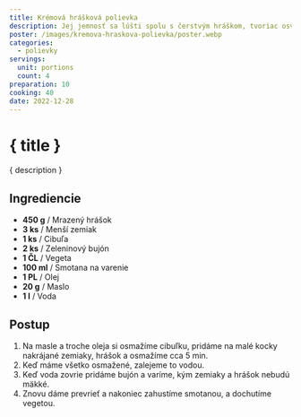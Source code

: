 ```yaml
---
title: Krémová hrášková polievka
description: Jej jemnosť sa lúšti spolu s čerstvým hráškom, tvoriac osviežujúcu harmóniu na vašom jazyku.
poster: /images/kremova-hraskova-polievka/poster.webp
categories:
  - polievky
servings:
  unit: portions
  count: 4
preparation: 10
cooking: 40
date: 2022-12-28
---
```


# { title }

{ description }

## Ingrediencie

- **450 g** / Mrazený hrášok
- **3 ks** / Menší zemiak
- **1 ks** / Cibuľa
- **2 ks** / Zeleninový bujón
- **1 ČL** / Vegeta
- **100 ml** / Smotana na varenie
- **1 PL** / Olej
- **20 g** / Maslo
- **1 l** / Voda

## Postup

1. Na masle a troche oleja si osmažíme cibuľku, pridáme na malé kocky nakrájané zemiaky, hrášok a osmažíme cca 5 min.
2. Keď máme všetko osmažené, zalejeme to vodou.
3. Keď voda zovrie pridáme bujón a varíme, kým zemiaky a hrášok nebudú mäkké.
4. Znovu dáme prevrieť a nakoniec zahustíme smotanou, a dochutíme vegetou.
